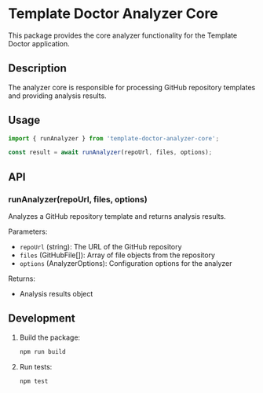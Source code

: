 # Template Doctor Analyzer Core

This package provides the core analyzer functionality for the Template Doctor application.

## Description

The analyzer core is responsible for processing GitHub repository templates and providing analysis results.

## Usage

```typescript
import { runAnalyzer } from 'template-doctor-analyzer-core';

const result = await runAnalyzer(repoUrl, files, options);
```

## API

### runAnalyzer(repoUrl, files, options)

Analyzes a GitHub repository template and returns analysis results.

Parameters:
- `repoUrl` (string): The URL of the GitHub repository
- `files` (GitHubFile[]): Array of file objects from the repository
- `options` (AnalyzerOptions): Configuration options for the analyzer

Returns:
- Analysis results object

## Development

1. Build the package:
   ```bash
   npm run build
   ```

2. Run tests:
   ```bash
   npm test
   ```